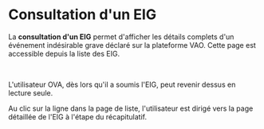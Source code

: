 # Consultation d'un EIG

La **consultation d'un EIG** permet d'afficher les détails complets d'un événement indésirable grave déclaré sur la plateforme VAO. Cette page est accessible depuis la liste des EIG.

<figure><img src="../../.gitbook/assets/Capture d’écran 2025-07-09 à 17.34.06.png" alt=""><figcaption></figcaption></figure>

L'utilisateur OVA, dès lors qu'il a soumis l'EIG, peut revenir dessus en lecture seule.&#x20;

Au clic sur la ligne dans la page de liste, l'utilisateur est dirigé vers la page détaillée de l'EIG à l'étape du récapitulatif.&#x20;
